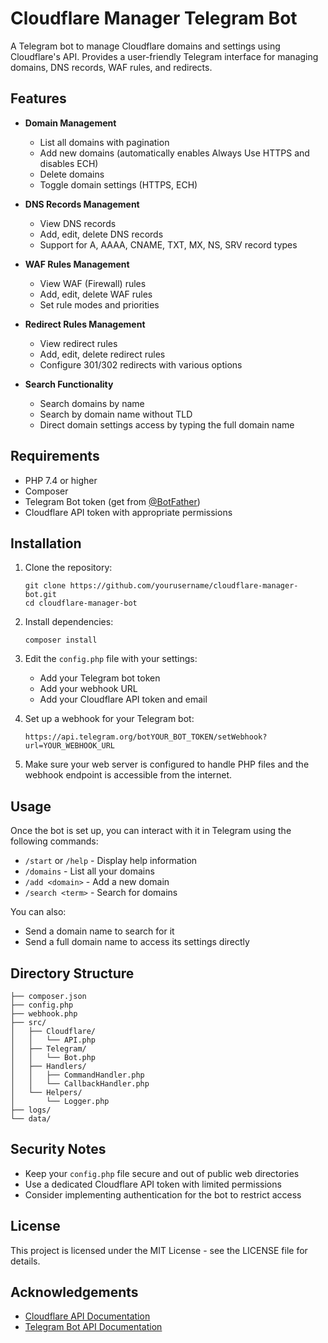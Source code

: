 # Cloudflare Manager Telegram Bot

A Telegram bot to manage Cloudflare domains and settings using Cloudflare's API. Provides a user-friendly Telegram interface for managing domains, DNS records, WAF rules, and redirects.

## Features

- **Domain Management**
  - List all domains with pagination
  - Add new domains (automatically enables Always Use HTTPS and disables ECH)
  - Delete domains
  - Toggle domain settings (HTTPS, ECH)

- **DNS Records Management**
  - View DNS records
  - Add, edit, delete DNS records
  - Support for A, AAAA, CNAME, TXT, MX, NS, SRV record types

- **WAF Rules Management**
  - View WAF (Firewall) rules
  - Add, edit, delete WAF rules
  - Set rule modes and priorities

- **Redirect Rules Management**
  - View redirect rules
  - Add, edit, delete redirect rules
  - Configure 301/302 redirects with various options

- **Search Functionality**
  - Search domains by name
  - Search by domain name without TLD
  - Direct domain settings access by typing the full domain name

## Requirements

- PHP 7.4 or higher
- Composer
- Telegram Bot token (get from [@BotFather](https://t.me/BotFather))
- Cloudflare API token with appropriate permissions

## Installation

1. Clone the repository:
   ```
   git clone https://github.com/yourusername/cloudflare-manager-bot.git
   cd cloudflare-manager-bot
   ```

2. Install dependencies:
   ```
   composer install
   ```

3. Edit the `config.php` file with your settings:
   - Add your Telegram bot token
   - Add your webhook URL
   - Add your Cloudflare API token and email

4. Set up a webhook for your Telegram bot:
   ```
   https://api.telegram.org/botYOUR_BOT_TOKEN/setWebhook?url=YOUR_WEBHOOK_URL
   ```

5. Make sure your web server is configured to handle PHP files and the webhook endpoint is accessible from the internet.

## Usage

Once the bot is set up, you can interact with it in Telegram using the following commands:

- `/start` or `/help` - Display help information
- `/domains` - List all your domains
- `/add <domain>` - Add a new domain
- `/search <term>` - Search for domains

You can also:
- Send a domain name to search for it
- Send a full domain name to access its settings directly

## Directory Structure

```
├── composer.json
├── config.php
├── webhook.php
├── src/
│   ├── Cloudflare/
│   │   └── API.php
│   ├── Telegram/
│   │   └── Bot.php
│   ├── Handlers/
│   │   ├── CommandHandler.php
│   │   └── CallbackHandler.php
│   └── Helpers/
│       └── Logger.php
├── logs/
└── data/
```

## Security Notes

- Keep your `config.php` file secure and out of public web directories
- Use a dedicated Cloudflare API token with limited permissions
- Consider implementing authentication for the bot to restrict access

## License

This project is licensed under the MIT License - see the LICENSE file for details.

## Acknowledgements

- [Cloudflare API Documentation](https://developers.cloudflare.com/api)
- [Telegram Bot API Documentation](https://core.telegram.org/bots/api) 